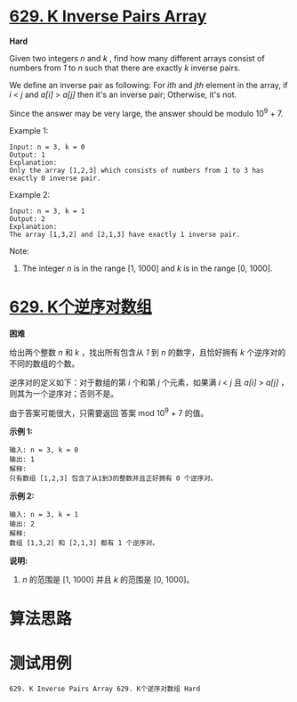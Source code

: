 # [629. K Inverse Pairs Array][enTitle]

**Hard**

Given two integers  *n*  and  *k* , find how many different arrays consist of numbers from  *1*  to  *n*  such that there are exactly  *k*  inverse pairs.

We define an inverse pair as following: For  *ith*  and  *jth*  element in the array, if  *i*  <  *j*  and  *a[i]*  >  *a[j]*  then it's an inverse pair; Otherwise, it's not.

Since the answer may be very large, the answer should be modulo 10<sup>9</sup> + 7.

Example 1:

```
Input: n = 3, k = 0
Output: 1
Explanation: 
Only the array [1,2,3] which consists of numbers from 1 to 3 has exactly 0 inverse pair.

```



Example 2:

```
Input: n = 3, k = 1
Output: 2
Explanation: 
The array [1,3,2] and [2,1,3] have exactly 1 inverse pair.

```



Note:

1. The integer  *n*  is in the range [1, 1000] and  *k*  is in the range [0, 1000].




# [629. K个逆序对数组][cnTitle]

**困难**

给出两个整数  *n*  和  *k* ，找出所有包含从  *1*  到  *n*  的数字，且恰好拥有  *k*  个逆序对的不同的数组的个数。

逆序对的定义如下：对于数组的第 *i* 个和第  *j* 个元素，如果满 *i*  <  *j* 且  *a[i]*  >  *a[j]* ，则其为一个逆序对；否则不是。

由于答案可能很大，只需要返回 答案 mod 10<sup>9</sup> + 7 的值。

**示例 1:** 

```
输入: n = 3, k = 0
输出: 1
解释: 
只有数组 [1,2,3] 包含了从1到3的整数并且正好拥有 0 个逆序对。

```

**示例 2:** 

```
输入: n = 3, k = 1
输出: 2
解释: 
数组 [1,3,2] 和 [2,1,3] 都有 1 个逆序对。

```

**说明:** 

1.   *n*  的范围是 [1, 1000] 并且  *k*  的范围是 [0, 1000]。




# 算法思路

# 测试用例
```
629. K Inverse Pairs Array 629. K个逆序对数组 Hard
```

[enTitle]: https://leetcode.com/problems/k-inverse-pairs-array/
[cnTitle]: https://leetcode-cn.com/problems/k-inverse-pairs-array/
